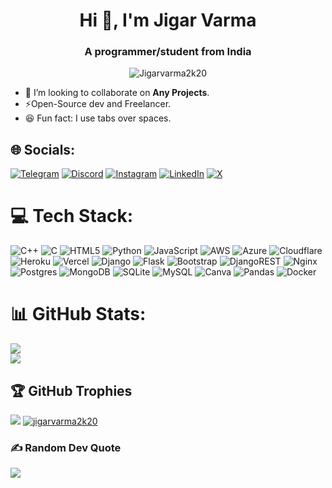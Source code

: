 <h1 align="center">Hi 👋, I'm Jigar Varma</h1>
<h3 align="center">A programmer/student from India</h3>
<p align="center"><img src="https://komarev.com/ghpvc/?username=Jigarvarma2k20&label=Profile%20views&color=0e75b6&style=flat" alt="Jigarvarma2k20"/></p>


- 👯 I’m looking to collaborate on **Any Projects**.
- ⚡Open-Source dev and Freelancer.
- 😆 Fun fact: I use tabs over spaces.

## 🌐 Socials:
[![Telegram](https://img.shields.io/badge/Telegram-%230088cc.svg?logo=telegram&logoColor=white)](https://t.me/jigarvarma2k20) [![Discord](https://img.shields.io/badge/Discord-%237289DA.svg?logo=discord&logoColor=white)](https://discord.gg/AuMsvsD7) [![Instagram](https://img.shields.io/badge/Instagram-%23E4405F.svg?logo=Instagram&logoColor=white)](https://instagram.com/jigarvarma2k20) [![LinkedIn](https://img.shields.io/badge/LinkedIn-%230077B5.svg?logo=linkedin&logoColor=white)](https://linkedin.com/in/jigarvarma2k20) [![X](https://img.shields.io/badge/X-black.svg?logo=X&logoColor=white)](https://x.com/jigarvarma2k20) 

# 💻 Tech Stack:
![C++](https://img.shields.io/badge/c++-%2300599C.svg?style=flat&logo=c%2B%2B&logoColor=white) ![C](https://img.shields.io/badge/c-%2300599C.svg?style=flat&logo=c&logoColor=white) ![HTML5](https://img.shields.io/badge/html5-%23E34F26.svg?style=flat&logo=html5&logoColor=white) ![Python](https://img.shields.io/badge/python-3670A0?style=flat&logo=python&logoColor=ffdd54) ![JavaScript](https://img.shields.io/badge/javascript-%23323330.svg?style=flat&logo=javascript&logoColor=%23F7DF1E) ![AWS](https://img.shields.io/badge/AWS-%23FF9900.svg?style=flat&logo=amazon-aws&logoColor=white) ![Azure](https://img.shields.io/badge/azure-%230072C6.svg?style=flat&logo=microsoftazure&logoColor=white) ![Cloudflare](https://img.shields.io/badge/Cloudflare-F38020?style=flat&logo=Cloudflare&logoColor=white) ![Heroku](https://img.shields.io/badge/heroku-%23430098.svg?style=flat&logo=heroku&logoColor=white) ![Vercel](https://img.shields.io/badge/vercel-%23000000.svg?style=flat&logo=vercel&logoColor=white) ![Django](https://img.shields.io/badge/django-%23092E20.svg?style=flat&logo=django&logoColor=white) ![Flask](https://img.shields.io/badge/flask-%23000.svg?style=flat&logo=flask&logoColor=white) ![Bootstrap](https://img.shields.io/badge/bootstrap-%238511FA.svg?style=flat&logo=bootstrap&logoColor=white) ![DjangoREST](https://img.shields.io/badge/DJANGO-REST-ff1709?style=flat&logo=django&logoColor=white&color=ff1709&labelColor=gray) ![Nginx](https://img.shields.io/badge/nginx-%23009639.svg?style=flat&logo=nginx&logoColor=white) ![Postgres](https://img.shields.io/badge/postgres-%23316192.svg?style=flat&logo=postgresql&logoColor=white) ![MongoDB](https://img.shields.io/badge/MongoDB-%234ea94b.svg?style=flat&logo=mongodb&logoColor=white) ![SQLite](https://img.shields.io/badge/sqlite-%2307405e.svg?style=flat&logo=sqlite&logoColor=white) ![MySQL](https://img.shields.io/badge/mysql-%2300000f.svg?style=flat&logo=mysql&logoColor=white) ![Canva](https://img.shields.io/badge/Canva-%2300C4CC.svg?style=flat&logo=Canva&logoColor=white) ![Pandas](https://img.shields.io/badge/pandas-%23150458.svg?style=flat&logo=pandas&logoColor=white) ![Docker](https://img.shields.io/badge/docker-%230db7ed.svg?style=flat&logo=docker&logoColor=white)

# 📊 GitHub Stats:
![](https://github-readme-stats.vercel.app/api?username=jigarvarma2k20&theme=transparent&hide_border=true&include_all_commits=false&count_private=false)<br/>
![](https://github-readme-streak-stats.herokuapp.com/?user=jigarvarma2k20&theme=transparent&hide_border=true)<br/>

## 🏆 GitHub Trophies
![](https://github-profile-trophy.vercel.app/?username=jigarvarma2k20&theme=radical&no-frame=true&no-bg=true&margin-w=4)
[![jigarvarma2k20](https://stardev.io/developers/Jigarvarma2k20/badge/languages/locality.svg)](https://stardev.io/developers/Jigarvarma2k20)

### ✍️ Random Dev Quote
![](https://quotes-github-readme.vercel.app/api?type=horizontal&theme=radical)
